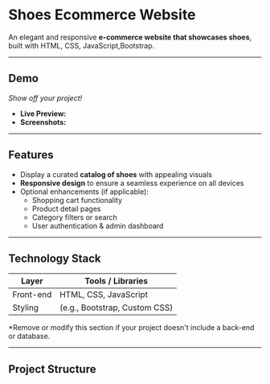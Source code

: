 # Shoes Ecommerce Website

An elegant and responsive **e-commerce website that showcases shoes**, built with  HTML, CSS, JavaScript,Bootstrap.

---

##  Demo
*Show off your project!*
- **Live Preview:**
- **Screenshots:**  
 

---

##  Features
- Display a curated **catalog of shoes** with appealing visuals
- **Responsive design** to ensure a seamless experience on all devices
- Optional enhancements (if applicable):  
  - Shopping cart functionality  
  - Product detail pages  
  - Category filters or search  
  - User authentication & admin dashboard

---

##  Technology Stack
| Layer            | Tools / Libraries      |
|------------------|------------------------|
|  Front-end      | HTML, CSS, JavaScript  |
|  Styling        | (e.g., Bootstrap, Custom CSS) |


\*Remove or modify this section if your project doesn't include a back-end or database.

---

##  Project Structure

